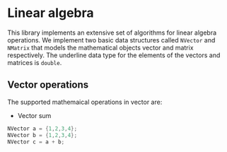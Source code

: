 # Linear algebra
This library implements an extensive set of algorithms for linear algebra operations.
We implement two basic data structures called `NVector` and `NMatrix` that models the mathematical objects vector and matrix respectively.
The underline data type for the elements of the vectors and matrices is `double`.

## Vector operations
The supported mathemaical operations in vector are:
* Vector sum
```c++
NVector a = {1,2,3,4};
NVector b = {1,2,3,4};
NVector c = a + b;
```
   


